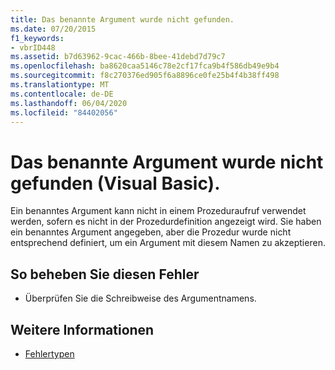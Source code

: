 ```yaml
---
title: Das benannte Argument wurde nicht gefunden.
ms.date: 07/20/2015
f1_keywords:
- vbrID448
ms.assetid: b7d63962-9cac-466b-8bee-41debd7d79c7
ms.openlocfilehash: ba8620caa5146c78e2cf17fca9b4f586db49e9b4
ms.sourcegitcommit: f8c270376ed905f6a8896ce0fe25b4f4b38ff498
ms.translationtype: MT
ms.contentlocale: de-DE
ms.lasthandoff: 06/04/2020
ms.locfileid: "84402056"
---
```

# <a name="named-argument-not-found-visual-basic"></a>Das benannte Argument wurde nicht gefunden (Visual Basic).
Ein benanntes Argument kann nicht in einem Prozeduraufruf verwendet werden, sofern es nicht in der Prozedurdefinition angezeigt wird. Sie haben ein benanntes Argument angegeben, aber die Prozedur wurde nicht entsprechend definiert, um ein Argument mit diesem Namen zu akzeptieren.  
  
## <a name="to-correct-this-error"></a>So beheben Sie diesen Fehler  
  
- Überprüfen Sie die Schreibweise des Argumentnamens.  
  
## <a name="see-also"></a>Weitere Informationen

- [Fehlertypen](../programming-guide/language-features/error-types.md)
